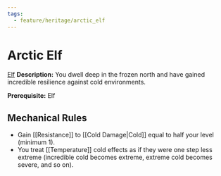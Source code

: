 ```yaml
---
tags:
  - feature/heritage/arctic_elf
---
```

# Arctic Elf

[Elf](Elf.md "Ancestry & Heritage Trait")
**Description:** You dwell deep in the frozen north and have gained incredible resilience against cold environments.

**Prerequisite:** Elf

## Mechanical Rules

- Gain [[Resistance]] to [[Cold Damage|Cold]] equal to half your level (minimum 1).
- You treat [[Temperature]] cold effects as if they were one step less extreme (incredible cold becomes extreme, extreme cold becomes severe, and so on).